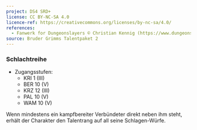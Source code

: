 ```yaml
---
project: DS4 SRD+
license: CC BY-NC-SA 4.0
licence-ref: https://creativecommons.org/licenses/by-nc-sa/4.0/
references: 
  - Fanwerk for Dungeonslayers © Christian Kennig (https://www.dungeonslayers.net/)
source: Bruder Grimms Talentpaket 2
---
```


### Schlachtreihe

- Zugangsstufen:
  - KRI 1 (III)
  - BER 10 (V)
  - KRZ 12 (III)
  - PAL 10 (V)
  - WAM 10 (V)

Wenn mindestens ein kampfbereiter Verbündeter direkt neben ihm steht, erhält der Charakter den Talentrang auf all seine Schlagen-Würfe.

